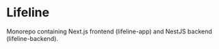 # Lifeline
Monorepo containing Next.js frontend (lifeline-app) and NestJS backend (lifeline-backend).
